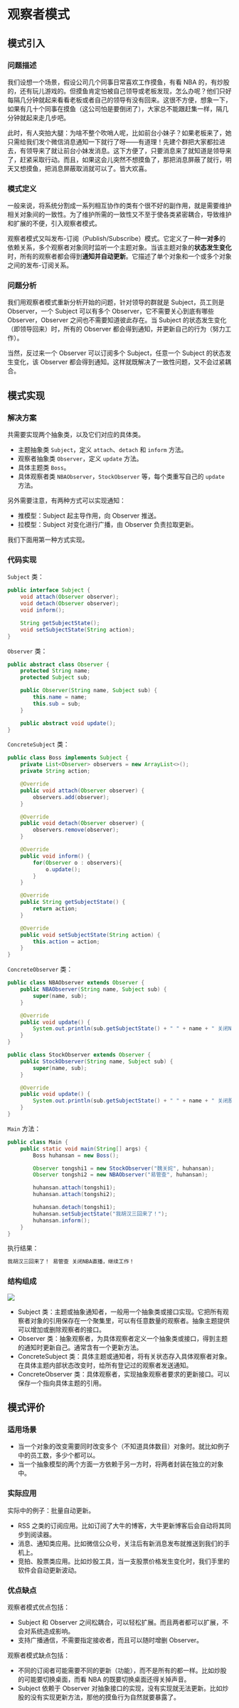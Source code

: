 # 观察者模式

## 模式引入

### 问题描述

我们设想一个场景，假设公司几个同事日常喜欢工作摸鱼，有看 NBA 的，有炒股的，还有玩儿游戏的。但摸鱼肯定怕被自己领导或老板发现，怎么办呢？他们只好每隔几分钟就起来看看老板或者自己的领导有没有回来。这很不方便，想象一下，如果有几十个同事在摸鱼（这公司怕是要倒闭了），大家总不能跟赶集一样，隔几分钟就起来走几步吧。

此时，有人突拍大腿：为啥不整个吹哨人呢，比如前台小妹子？如果老板来了，她只需给我们发个微信消息通知一下就行了呀——有道理！先建个群把大家都拉进去，有领导来了就让前台小妹发消息。这下方便了，只要消息来了就知道是领导来了，赶紧采取行动。而且，如果这会儿突然不想摸鱼了，那把消息屏蔽了就行，明天又想摸鱼，把消息屏蔽取消就可以了。皆大欢喜。

### 模式定义

一般来说，将系统分割成一系列相互协作的类有个很不好的副作用，就是需要维护相关对象间的一致性。为了维护所需的一致性又不至于使各类紧密耦合，导致维护和扩展的不便，引入观察者模式。

观察者模式又叫发布-订阅（Publish/Subscribe）模式。它定义了一种**一对多**的依赖关系，多个观察者对象同时监听一个主题对象。当该主题对象的**状态发生变化**时，所有的观察者都会得到**通知并自动更新**。它描述了单个对象和一个或多个对象之间的发布-订阅关系。

### 问题分析

我们用观察者模式重新分析开始的问题，针对领导的群就是 Subject，员工则是 Observer，一个 Subject 可以有多个 Observer，它不需要关心到底有哪些 Observer，Observer 之间也不需要知道彼此存在。当 Subject 的状态发生变化（即领导回来）时，所有的 Observer 都会得到通知，并更新自己的行为（努力工作）。

当然，反过来一个 Observer 可以订阅多个 Subject，任意一个 Subject 的状态发生变化，该 Observer 都会得到通知。这样就既解决了一致性问题，又不会过紧耦合。

## 模式实现

### 解决方案

共需要实现两个抽象类，以及它们对应的具体类。

- 主题抽象类 `Subject`，定义 `attach`、`detach` 和 `inform` 方法。
- 观察者抽象类 `Observer`，定义 `update` 方法。
- 具体主题类 `Boss`。
- 具体观察者类 `NBAObserver`，`StockObserver` 等，每个类重写自己的 `update` 方法。

另外需要注意，有两种方式可以实现通知：

- 推模型：Subject 起主导作用，向 Observer 推送。
- 拉模型：Subject 对变化进行广播，由 Observer 负责拉取更新。

我们下面用第一种方式实现。

### 代码实现


`Subject` 类：

```java
public interface Subject {
    void attach(Observer observer);
    void detach(Observer observer);
    void inform();

    String getSubjectState();
    void setSubjectState(String action);
}
```

`Observer` 类：

```java
public abstract class Observer {
    protected String name;
    protected Subject sub;

    public Observer(String name, Subject sub) {
        this.name = name;
        this.sub = sub;
    }

    public abstract void update();
}
```

`ConcreteSubject` 类：

```java
public class Boss implements Subject {
    private List<Observer> observers = new ArrayList<>();
    private String action;

    @Override
    public void attach(Observer observer) {
        observers.add(observer);
    }

    @Override
    public void detach(Observer observer) {
        observers.remove(observer);
    }

    @Override
    public void inform() {
        for(Observer o : observers){
            o.update();
        }
    }

    @Override
    public String getSubjectState() {
        return action;
    }

    @Override
    public void setSubjectState(String action) {
        this.action = action;
    }
}
```

`ConcreteObserver` 类：

```java
public class NBAObserver extends Observer {
    public NBAObserver(String name, Subject sub) {
        super(name, sub);
    }

    @Override
    public void update() {
        System.out.println(sub.getSubjectState() + " " + name + " 关闭NBA直播，继续工作！");
    }
}

public class StockObserver extends Observer {
    public StockObserver(String name, Subject sub) {
        super(name, sub);
    }

    @Override
    public void update() {
        System.out.println(sub.getSubjectState() + " " + name + " 关闭股票行情，继续工作！");
    }
}
```


`Main` 方法：

```java
public class Main {
    public static void main(String[] args) {
        Boss huhansan = new Boss();

        Observer tongshi1 = new StockObserver("魏关姹", huhansan);
        Observer tongshi2 = new NBAObserver("易管查", huhansan);

        huhansan.attach(tongshi1);
        huhansan.attach(tongshi2);

        huhansan.detach(tongshi1);
        huhansan.setSubjectState("我胡汉三回来了！");
        huhansan.inform();
    }
}
```

执行结果：

```bash
我胡汉三回来了！ 易管查 关闭NBA直播，继续工作！
```

### 结构组成

![](img/observer/observer.jpeg)

- Subject 类：主题或抽象通知者，一般用一个抽象类或接口实现。它把所有观察者对象的引用保存在一个聚集里，可以有任意数量的观察者。抽象主题提供可以增加或删除观察者的接口。
- Observer 类：抽象观察者，为具体观察者定义一个抽象类或接口，得到主题的通知时更新自己。通常含有一个更新方法。
- ConcreteSubject 类：具体主题或通知者，将有关状态存入具体观察者对象。在具体主题内部状态改变时，给所有登记过的观察者发送通知。
- ConcreteObserver 类：具体观察者，实现抽象观察者要求的更新接口。可以保存一个指向具体主题的引用。

## 模式评价

### 适用场景

- 当一个对象的改变需要同时改变多个（不知道具体数目）对象时。就比如例子中的员工数，多少个都可以。
- 当一个抽象模型的两个方面一方依赖于另一方时，将两者封装在独立的对象中。

### 实际应用

实际中的例子：批量自动更新。

- RSS 之类的订阅应用。比如订阅了大牛的博客，大牛更新博客后会自动将其同步到阅读器。
- 消息、通知类应用。比如微信公众号，关注后有新消息发布就推送到我们的手机上。
- 竞拍、股票类应用。比如炒股工具，当一支股票价格发生变化时，我们手里的软件会自动更新波动。

### 优点缺点

观察者模式优点包括：

- Subject 和 Observer 之间松耦合，可以轻松扩展。而且两者都可以扩展，不会对系统造成影响。
- 支持广播通信，不需要指定接收者，而且可以随时增删 Observer。

观察者模式缺点包括：

- 不同的订阅者可能需要不同的更新（功能），而不是所有的都一样。比如炒股的可能要切换桌面，而看 NBA 的既要切换桌面还得关掉声音。
- Subject 依赖于 Observer 对抽象接口的实现，没有实现就无法更新。比如炒股的没有实现更新方法，那他的摸鱼行为自然就要暴露了。



